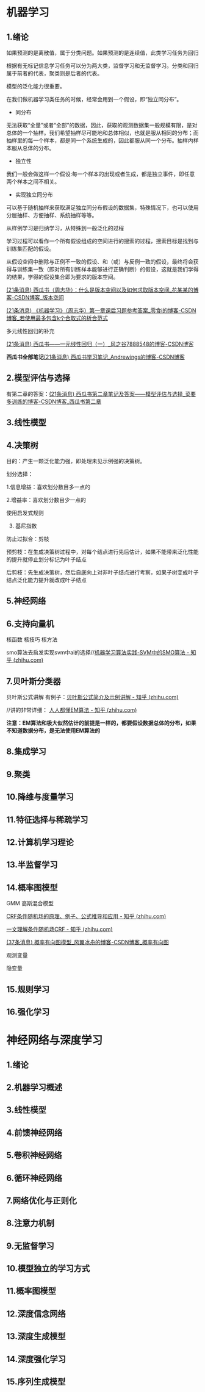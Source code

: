 # 机器学习

## 1.绪论

如果预测的是离散值，属于分类问题。如果预测的是连续值，此类学习任务为回归

根据有无标记信息学习任务可以分为两大类，监督学习和无监督学习。分类和回归属于前者的代表，聚类则是后者的代表。

模型的泛化能力很重要。

在我们做机器学习类任务的时候，经常会用到一个假设，即“独立同分布”。

* 同分布

无法获取“全量”或者“全部”的数据，因此，获取的观测数据集一般规模有限，是对总体的一个抽样。我们希望抽样尽可能地和总体相似，也就是服从相同的分布；而抽样里的每一个样本，都是同一个系统生成的，因此都服从同一个分布。抽样内样本服从总体的分布。

* 独立性

我们一般会做这样一个假设:每一个样本的出现或者生成，都是独立事件，即任意两个样本之间不相关。

* 实现独立同分布

可以基于随机抽样来获取满足独立同分布假设的数据集，特殊情况下，也可以使用分层抽样、方便抽样、系统抽样等等。

从样例学习是归纳学习，从特殊到一般泛化的过程

学习过程可以看作一个所有假设组成的空间进行的搜索的过程，搜索目标是找到与训练集匹配的假设。

从假设空间中删除与正例不一致的假设、和（或）与反例一致的假设，最终将会获得与训练集一致（即对所有训练样本能够进行正确判断）的假设，这就是我们学得的结果，学得的假设集合即为要求的版本空间。

[(21条消息) 西瓜书（周志华）：什么是版本空间以及如何求取版本空间_花某某的博客-CSDN博客_版本空间](https://blog.csdn.net/m0_37688984/article/details/79461983)

[(21条消息) 《机器学习》（周志华）第一章课后习题参考答案_零食i的博客-CSDN博客_若使用最多包含k个合取式的析合范式](https://blog.csdn.net/dicker6315/article/details/81265066?spm=1001.2101.3001.6661.1&depth_1-utm_relevant_index=1)

多元线性回归的补充

[(21条消息) 西瓜书——一元线性回归（一）_风之谷7888548的博客-CSDN博客](https://blog.csdn.net/baidu_38356450/article/details/103358143?spm=1001.2014.3001.5502)

**西瓜书全部笔记**[(21条消息) 西瓜书学习笔记_Andrewings的博客-CSDN博客](https://blog.csdn.net/shichensuyu/category_8951286.html)

## 2.模型评估与选择

有第二章的答案：[(21条消息) 西瓜书第二章笔记及答案——模型评估与选择_菜要多训练的博客-CSDN博客_西瓜书第二章](https://blog.csdn.net/qq_41889342/article/details/111428945)

## 3.线性模型

## 4.决策树

目的：产生一颗泛化能力强，即处理未见示例强的决策树。

划分选择：

 1.信息增益：喜欢划分数目多一点的

 2.增益率：喜欢划分数目少一点的

使用启发式规则

3. 基尼指数

防止过拟合：剪枝

预剪枝：在生成决策树过程中，对每个结点进行先后估计，如果不能带来泛化性能的提升就停止划分标记为叶子结点

后剪枝：先生成决策树，然后自底向上对非叶子结点进行考察，如果子树变成叶子结点泛化能力提升就改成叶子结点

## 5.神经网络

## 6.支持向量机

核函数 核技巧 核方法

smo算法去启发实现svm中ai的选择//[机器学习算法实践-SVM中的SMO算法 - 知乎 (zhihu.com)](https://zhuanlan.zhihu.com/p/29212107)

## 7.贝叶斯分类器

贝叶斯公式讲解 有例子：[贝叶斯公式简介及示例讲解 - 知乎 (zhihu.com)](https://zhuanlan.zhihu.com/p/366454777)



//讲的非常详细：   [人人都懂EM算法 - 知乎 (zhihu.com)](https://zhuanlan.zhihu.com/p/36331115)

**注意：EM算法和极大似然估计的前提是一样的，都要假设数据总体的分布，如果不知道数据分布，是无法使用EM算法的**

## 8.集成学习

## 9.聚类

## 10.降维与度量学习

## 11.特征选择与稀疏学习

## 12.计算机学习理论

## 13.半监督学习

## 14.概率图模型

GMM 高斯混合模型

[CRF条件随机场的原理、例子、公式推导和应用 - 知乎 (zhihu.com)](https://zhuanlan.zhihu.com/p/148813079)

[一文理解条件随机场CRF - 知乎 (zhihu.com)](https://zhuanlan.zhihu.com/p/70067113)

[(37条消息) 概率有向图模型_风翼冰舟的博客-CSDN博客_概率有向图](https://blog.csdn.net/zb1165048017/article/details/60468659)



观测变量

隐变量

## 15.规则学习

## 16.强化学习



# 神经网络与深度学习

## 1.绪论

## 2.机器学习概述

## 3.线性模型

## 4.前馈神经网络

## 5.卷积神经网络

## 6.循环神经网络

## 7.网络优化与正则化

## 8.注意力机制

## 9.无监督学习

## 10.模型独立的学习方式

## 11.概率图模型

## 12.深度信念网络

## 13.深度生成模型

## 14.深度强化学习

## 15.序列生成模型